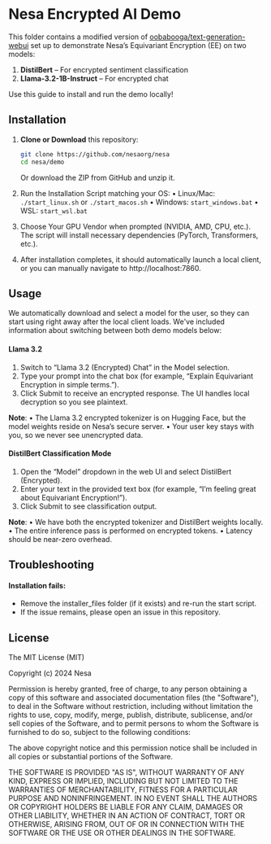 
# Nesa Encrypted AI Demo

This folder contains a modified version of [oobabooga/text-generation-webui](https://github.com/oobabooga/text-generation-webui) set up to demonstrate Nesa’s Equivariant Encryption (EE) on two models:

1. **DistilBert** – For encrypted sentiment classification
2. **Llama-3.2-1B-Instruct** – For encrypted chat

Use this guide to install and run the demo locally!

## Installation

1. **Clone or Download** this repository:
   ```bash
   git clone https://github.com/nesaorg/nesa
   cd nesa/demo
   ```
	Or download the ZIP from GitHub and unzip it.

2.	Run the Installation Script matching your OS:
	•	Linux/Mac: `./start_linux.sh` or `./start_macos.sh`
	•	Windows: `start_windows.bat`
	•	WSL: `start_wsl.bat`

3.	Choose Your GPU Vendor when prompted (NVIDIA, AMD, CPU, etc.). The script will install necessary dependencies 		(PyTorch, Transformers, etc.).

4.	After installation completes, it should automatically launch a local client, or you can manually navigate to http://localhost:7860.

## Usage
We automatically download and select a model for the user, so they can start using right away after the local client loads. We've included information about switching between both demo models below:

#### Llama 3.2
1.	Switch to “Llama 3.2 (Encrypted) Chat” in the Model selection.
2.	Type your prompt into the chat box (for example, “Explain Equivariant Encryption in simple terms.”).
3.	Click Submit to receive an encrypted response. The UI handles local decryption so you see plaintext.

**Note**:
	•	The Llama 3.2 encrypted tokenizer is on Hugging Face, but the model weights reside on Nesa’s secure server.
	•	Your user key stays with you, so we never see unencrypted data.


#### DistilBert Classification Mode
1.	Open the “Model” dropdown in the web UI and select DistilBert (Encrypted).
2.	Enter your text in the provided text box (for example, “I’m feeling great about Equivariant Encryption!”).
3.	Click Submit to see classification output.

**Note**:
	•	We have both the encrypted tokenizer and DistilBert weights locally.
	•	The entire inference pass is performed on encrypted tokens.
	•	Latency should be near-zero overhead.



## Troubleshooting
#### Installation fails:
 - Remove the installer_files folder (if it exists) and re-run the start script.
 - If the issue remains, please open an issue in this repository.


## License
The MIT License (MIT)

Copyright (c) 2024 Nesa

Permission is hereby granted, free of charge, to any person obtaining a copy of this software and associated documentation files (the "Software"), to deal in the Software without restriction, including without limitation the rights to use, copy, modify, merge, publish, distribute, sublicense, and/or sell copies of the Software, and to permit persons to whom the Software is furnished to do so, subject to the following conditions:

The above copyright notice and this permission notice shall be included in all copies or substantial portions of the Software.

THE SOFTWARE IS PROVIDED "AS IS", WITHOUT WARRANTY OF ANY KIND, EXPRESS OR IMPLIED, INCLUDING BUT NOT LIMITED TO THE WARRANTIES OF MERCHANTABILITY, FITNESS FOR A PARTICULAR PURPOSE AND NONINFRINGEMENT. IN NO EVENT SHALL THE AUTHORS OR COPYRIGHT HOLDERS BE LIABLE FOR ANY CLAIM, DAMAGES OR OTHER LIABILITY, WHETHER IN AN ACTION OF CONTRACT, TORT OR OTHERWISE, ARISING FROM, OUT OF OR IN CONNECTION WITH THE SOFTWARE OR THE USE OR OTHER DEALINGS IN THE SOFTWARE.
